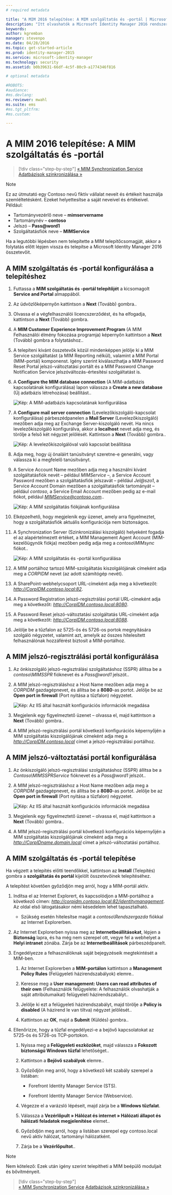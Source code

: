 ```yaml
---
# required metadata

title: "A MIM 2016 telepítése: A MIM szolgáltatás és -portál | Microsoft Identity Manager"
description: "Itt olvashatók a Microsoft Identity Manager 2016 rendszerhez tartozó MIM szolgáltatás és -portál telepítési és konfigurálási lépései."
keywords:
author: kgremban
manager: stevenpo
ms.date: 04/28/2016
ms.topic: get-started-article
ms.prod: identity-manager-2015
ms.service: microsoft-identity-manager
ms.technology: security
ms.assetid: b0b39631-66df-4c5f-80c9-a1774346f816

# optional metadata

#ROBOTS:
#audience:
#ms.devlang:
ms.reviewer: mwahl
ms.suite: ems
#ms.tgt_pltfrm:
#ms.custom:

---
```


# A MIM 2016 telepítése: A MIM szolgáltatás és -portál

>[!div class="step-by-step"]
[« MIM Synchronization Service](install-mim-sync.md)
[Adatbázisok szinkronizálása »](install-mim-sync-ad-service.md)

> [!NOTE]
> Ez az útmutató egy Contoso nevű fiktív vállalat neveit és értékeit használja szemléltetésként. Ezeket helyettesítse a saját neveivel és értékeivel. Például:
> - Tartományvezérlő neve – **mimservername**
> - Tartománynév – **contoso**
> - Jelszó – **Pass@word1**
> - Szolgáltatásfiók neve – **MIMService**

Ha a legutóbbi lépésben nem telepítette a MIM telepítőcsomagját, akkor a folytatás előtt lépjen vissza és telepítse a Microsoft Identity Manager 2016 összetevőit.


## A MIM szolgáltatás és -portál konfigurálása a telepítéshez

1. Futtassa a **MIM szolgáltatás és -portál telepítőjét** a kicsomagolt **Service and Portal** almappából.

2. Az üdvözlőképernyőn kattintson a **Next** (Tovább) gombra..

3. Olvassa el a végfelhasználói licencszerződést, és ha elfogadja, kattintson a **Next** (Tovább) gombra.

4. A **MIM Customer Experience Improvement Program** (A MIM Felhasználói élmény fokozása programja) képernyőn kattintson a **Next** (Tovább) gombra a folytatáshoz..

5. A telepíteni kívánt összetevők közül mindenképpen jelölje ki a MIM Service szolgáltatást (a MIM Reporting nélkül), valamint a MIM Portal (MIM-portál) komponenst. Igény szerint kiválaszthatja a MIM Password Reset Portal jelszó-változtatási portált és a MIM Password Change Notification Service jelszóváltozás-értesítési szolgáltatást is.

6. A **Configure the MIM database connection** (A MIM-adatbázis kapcsolatának konfigurálása) lapon válassza a **Create a new database** (Új adatbázis létrehozása) beállítást..

    ![Kép: A MIM-adatbázis kapcsolatának konfigurálása](media/MIM-Install10.png)

7. A **Configure mail server connection** (Levelezőkiszolgáló-kapcsolat konfigurálása) párbeszédpanelen a **Mail Server** (Levelezőkiszolgáló) mezőben adja meg az Exchange Server-kiszolgáló nevét. Ha nincs levelezőkiszolgáló konfigurálva, akkor a **localhost** nevet adja meg, és törölje a felső két négyzet jelölését. Kattintson a **Next** (Tovább) gombra..

    ![Kép: A levelezőkiszolgálóval való kapcsolat beállítása](media/MIM-Install11.png)

8. Adja meg, hogy új önaláírt tanúsítványt szeretne-e generálni, vagy válassza ki a megfelelő tanúsítványt.

9. A Service Account Name mezőben adja meg a használni kívánt szolgáltatásfiók nevét – például *MIMService* –, a Service Account Password mezőben a szolgáltatásfiók jelszavát – például *Jel@szo1*, a Service Account Domain mezőben a szolgáltatásfiók tartományát – például *contoso*, a Service Email Account mezőben pedig az e-mail fiókot, például *MIMService@contoso.com*..

    ![Kép: A MIM szolgáltatás fiókjának konfigurálása](media/MIM-Install12.png)

10. Elképzelhető, hogy megjelenik egy üzenet, amely arra figyelmeztet, hogy a szolgáltatásfiók aktuális konfigurációja nem biztonságos.

11. A Synchronization Server (Szinkronizálási kiszolgáló) helyeként fogadja el az alapértelmezett értéket, a MIM Management Agent Account (MIM-kezelőügynök fiókja) mezőben pedig adja meg a *contoso\MIMsync* fiókot..

    ![Kép: A MIM szolgáltatás és -portál konfigurálása](media/MIM-Install13.png)

12. A MIM portálhoz tartozó MIM-szolgáltatás kiszolgálójának címeként adja meg a *CORPIDM* nevet (az adott számítógép nevét).

13. A SharePoint-webhelycsoport URL-címeként adja meg a következőt: *http://CorpIDM.contoso.local:82*.

14. A Password Registration jelszó-regisztrálási portál URL-címeként adja meg a következőt: *http://CorpIDM.contoso.local:8080*.

15. A Password Reset jelszó-változtatási szolgáltatás URL-címeként adja meg a következőt: *http://CorpIDM.contoso.local:8088*.

16. Jelölje be a tűzfalon az 5725-ös és 5726-os portok megnyitására szolgáló négyzetet, valamint azt, amelyik az összes hitelesített felhasználónak hozzáférést biztosít a MIM-portálhoz.

## A MIM jelszó-regisztrálási portál konfigurálása

1.  Az önkiszolgáló jelszó-regisztrálási szolgáltatáshoz (SSPR) állítsa be a *contoso\MIMSSPR* fióknevet és a *Pass@word1* jelszót..

2.  A MIM jelszó-regisztráláshoz a Host Name mezőben adja meg a *CORPIDM* gazdagépnevet, és állítsa be a **8080**-as portot. Jelölje be az **Open port in firewall** (Port nyitása a tűzfalon) négyzetet.

    ![Kép: Az IIS által használt konfigurációs információk megadása](media/MIM-Install14.png)

3.  Megjelenik egy figyelmeztető üzenet – olvassa el, majd kattintson a **Next** (Tovább) gombra..

4. A MIM jelszó-regisztrálási portál következő konfigurációs képernyőjén a MIM szolgáltatás kiszolgálójának címeként adja meg a *http://CorpIDM.contoso.local* címet a jelszó-regisztrálási portálhoz.

## A MIM jelszó-változtatási portál konfigurálása

1.  Az önkiszolgáló jelszó-regisztrálási szolgáltatáshoz (SSPR) állítsa be a *Contoso\MIMSSPRService* fióknevet és a *Pass@word1* jelszót..

2.  A MIM jelszó-regisztráláshoz a Host Name mezőben adja meg a *CORPIDM* gazdagépnevet, és állítsa be a **8080**-as portot. Jelölje be az **Open port in firewall** (Port nyitása a tűzfalon) négyzetet.

    ![Kép: Az IIS által használt konfigurációs információk megadása](media/MIM-Install15.png)

3.  Megjelenik egy figyelmeztető üzenet – olvassa el, majd kattintson a **Next** (Tovább) gombra..

4. A MIM jelszó-regisztrálási portál következő konfigurációs képernyőjén a MIM szolgáltatás kiszolgálójának címeként adja meg a *http://CorpIDname.domain.local* címet a jelszó-változtatási portálhoz.

## A MIM szolgáltatás és -portál telepítése

Ha végzett a telepítés előtti teendőkkel, kattintson az **Install** (Telepítés) gombra a **szolgáltatás és portál** kijelölt összetevőinek telepítéséhez.

A telepítést követően győződjön meg arról, hogy a MIM-portál aktív.

1. Indítsa el az Internet Explorert, és kapcsolódjon a MIM-portálhoz a következő címen: *http://corpidm.contoso.local:82/identitymanagement*. Az oldal első látogatásakor némi késedelem lehet tapasztalható.

    - Szükség esetén hitelesítse magát a *contoso\Rendszergazda* fiókkal az Internet Explorerben.

2. Az Internet Explorerben nyissa meg az **Internetbeállításokat**, lépjen a **Biztonság** lapra, és ha még nem szerepel ott, vegye fel a webhelyet a **Helyi intranet** zónába.  Zárja be az **Internetbeállítások** párbeszédpanelt.

3. Engedélyezze a felhasználóknak saját bejegyzéseik megtekintését a MIM-ben.

    1.  Az Internet Explorerben a **MIM-portálon** kattintson a **Management Policy Rules** (Felügyeleti házirendszabályok) elemre..

    2.  Keresse meg a **User management: Users can read attributes of their own** (Felhasználók felügyelete: A felhasználók olvashatják a saját attribútumaikat) felügyeleti házirendszabályt..

    3.  Jelölje ki ezt a felügyeleti házirendszabályt, majd törölje a **Policy is disabled** (A házirend le van tiltva) négyzet jelölését..

    4.  Kattintson az **OK**, majd a **Submit** (Küldés) gombra..

4.  Ellenőrizze, hogy a tűzfal engedélyezi-e a bejövő kapcsolatokat az 5725-ös és 5726-os TCP-portokon.

    1.  Nyissa meg a **Felügyeleti eszközöket**, majd válassza a **Fokozott biztonságú Windows tűzfal** lehetőséget..

    2.  Kattintson a **Bejövő szabályok** elemre..

    3.  Győződjön meg arról, hogy a következő két szabály szerepel a listában:

        -   Forefront Identity Manager Service (STS).

        -   Forefront Identity Manager Service (Webservice).

    4.  Végezze el a varázsló lépéseit, majd zárja be a **Windows tűzfalat**.

    5.  Válassza a **Vezérlőpult » Hálózat és internet » Hálózati állapot és hálózati feladatok megjelenítése** elemet..

    6.  Győződjön meg arról, hogy a listában szerepel egy contoso.local nevű aktív hálózat, tartományi hálózatként.

    7.  Zárja be a **Vezérlőpultot**..

> [!NOTE]
> Nem kötelező: Ezek után igény szerint telepítheti a MIM beépülő moduljait és bővítményeit.

>[!div class="step-by-step"]  
[« MIM Synchronization Service](install-mim-sync.md)
[Adatbázisok szinkronizálása »](install-mim-sync-ad-service.md)


<!--HONumber=Apr16_HO4-->


